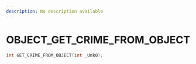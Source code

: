 ```yaml
---
description: No description available 
---
```


# OBJECT\_GET_CRIME_FROM_OBJECT

```cpp
int GET_CRIME_FROM_OBJECT(int _Unk0);
```